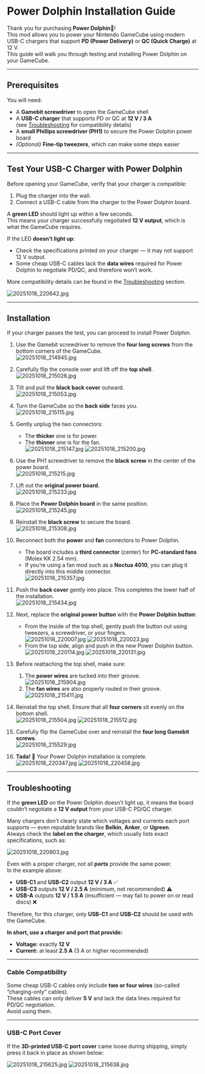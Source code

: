 # Power Dolphin Installation Guide

Thank you for purchasing **Power Dolphin🐬**!  
This mod allows you to power your Nintendo GameCube using modern USB-C chargers that support **PD (Power Delivery)** or **QC (Quick Charge)** at 12 V.  
This guide will walk you through testing and installing Power Dolphin on your GameCube.

---

## Prerequisites

You will need:

- A **Gamebit screwdriver** to open the GameCube shell  
- A **USB-C charger** that supports PD or QC at **12 V / 3 A**  
  (see [Troubleshooting](#troubleshooting) for compatibility details)  
- A **small Phillips screwdriver (PH1)** to secure the Power Dolphin power board  
- *(Optional)* **Fine-tip tweezers**, which can make some steps easier  

---

## Test Your USB-C Charger with Power Dolphin

Before opening your GameCube, verify that your charger is compatible:

1. Plug the charger into the wall.  
2. Connect a USB-C cable from the charger to the Power Dolphin board.  

A **green LED** should light up within a few seconds.  
This means your charger successfully negotiated **12 V output**, which is what the GameCube requires.

If the LED **doesn’t light up**:
- Check the specifications printed on your charger — it may not support 12 V output.  
- Some cheap USB-C cables lack the **data wires** required for Power Dolphin to negotiate PD/QC, and therefore won’t work.

More compatibility details can be found in the [Troubleshooting](#troubleshooting) section.

![20251018_220642.jpg](images/20251018_220642.jpg)

---

## Installation

If your charger passes the test, you can proceed to install Power Dolphin.

1. Use the Gamebit screwdriver to remove the **four long screws** from the bottom corners of the GameCube.  
   ![20251018_214945.jpg](images/20251018_214945.jpg)

2. Carefully flip the console over and lift off the **top shell**.  
   ![20251018_215026.jpg](images/20251018_215026.jpg)

3. Tilt and pull the **black back cover** outward.  
   ![20251018_215053.jpg](images/20251018_215053.jpg)

4. Turn the GameCube so the **back side** faces you.  
   ![20251018_215115.jpg](images/20251018_215115.jpg)

5. Gently unplug the two connectors:  
   - The **thicker** one is for power.  
   - The **thinner** one is for the fan.  
   ![20251018_215147.jpg](images/20251018_215147.jpg)
   ![20251018_215200.jpg](images/20251018_215200.jpg)

6. Use the PH1 screwdriver to remove the **black screw** in the center of the power board.  
   ![20251018_215215.jpg](images/20251018_215215.jpg)

7. Lift out the **original power board**.  
   ![20251018_215233.jpg](images/20251018_215233.jpg)

8. Place the **Power Dolphin board** in the same position.  
   ![20251018_215245.jpg](images/20251018_215245.jpg)

9. Reinstall the **black screw** to secure the board.  
   ![20251018_215308.jpg](images/20251018_215308.jpg)

10. Reconnect both the **power** and **fan** connectors to Power Dolphin.  
    - The board includes a **third connector** (center) for **PC-standard fans** (Molex KK 2.54 mm).  
    - If you’re using a fan mod such as a **Noctua 4010**, you can plug it directly into this middle connector.  
    ![20251018_215357.jpg](images/20251018_215357.jpg)

11. Push the **back cover** gently into place. This completes the lower half of the installation.  
    ![20251018_215434.jpg](images/20251018_215434.jpg)

12. Next, replace the **original power button** with the **Power Dolphin button**:  
    - From the inside of the top shell, gently push the button out using tweezers, a screwdriver, or your fingers.  
      ![20251018_220007.jpg](images/20251018_220007.jpg)
      ![20251018_220023.jpg](images/20251018_220023.jpg)
    - From the top side, align and push in the new Power Dolphin button.  
      ![20251018_220114.jpg](images/20251018_220114.jpg)
      ![20251018_220131.jpg](images/20251018_220131.jpg)

13. Before reattaching the top shell, make sure:
    1. The **power wires** are tucked into their groove.  
       ![20251018_215904.jpg](images/20251018_215904.jpg)
    2. The **fan wires** are also properly routed in their groove.  
       ![20251018_215411.jpg](images/20251018_215411.jpg)

14. Reinstall the top shell. Ensure that all **four corners** sit evenly on the bottom shell.  
    ![20251018_215504.jpg](images/20251018_215504.jpg)
    ![20251018_215512.jpg](images/20251018_215512.jpg)

15. Carefully flip the GameCube over and reinstall the **four long Gamebit screws**.  
    ![20251018_215529.jpg](images/20251018_215529.jpg)

16. **Tada! 🎉** Your Power Dolphin installation is complete.  
    ![20251018_220347.jpg](images/20251018_220347.jpg)
    ![20251018_220458.jpg](images/20251018_220458.jpg)

---

## Troubleshooting

If the **green LED** on the Power Dolphin doesn’t light up, it means the board couldn’t negotiate a **12 V output** from your USB-C PD/QC charger.  

Many chargers don’t clearly state which voltages and currents each port supports — even reputable brands like **Belkin**, **Anker**, or **Ugreen**.  
Always check the **label on the charger**, which usually lists exact specifications, such as:

![20251018_220903.jpg](images/20251018_220903.jpg)

Even with a proper charger, not all **ports** provide the same power.  
In the example above:
- **USB-C1** and **USB-C2** output **12 V / 3 A** ✅  
- **USB-C3** outputs **12 V / 2.5 A** (minimum, not recommended) ⚠️  
- **USB-A** outputs **12 V / 1.5 A** (insufficient — may fail to power on or read discs) ❌  

Therefore, for this charger, only **USB-C1** and **USB-C2** should be used with the GameCube.

**In short, use a charger and port that provide:**  
- **Voltage:** exactly **12 V**  
- **Current:** at least **2.5 A** (3 A or higher recommended)

---

### Cable Compatibility

Some cheap USB-C cables only include **two or four wires** (so-called “charging-only” cables).  
These cables can only deliver **5 V** and lack the data lines required for PD/QC negotiation.  
Avoid using them.

---

### USB-C Port Cover

If the **3D-printed USB-C port cover** came loose during shipping, simply press it back in place as shown below:

![20251018_215625.jpg](images/20251018_215625.jpg)
![20251018_215638.jpg](images/20251018_215638.jpg)
